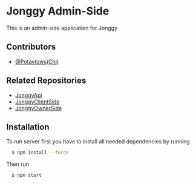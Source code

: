 
# Jonggy Admin-Side
This is an admin-side application for Jonggy


## Contributors

- [@Potaytows(Chi)](https://github.com/potaytows)

## Related Repositories
- [JonggyApi](https://github.com/potaytows/JongyApi)
- [JonggyClientSide](https://github.com/potaytows/jonggyClientside)
- [JonggyOwnerSide](https://github.com/potaytows/JonggyOwnerSide)

## Installation

To run server first you have to install all needed dependencies by running

```bash
  $ npm install --force
```

Then run 

```bash
  $ npm start
```


